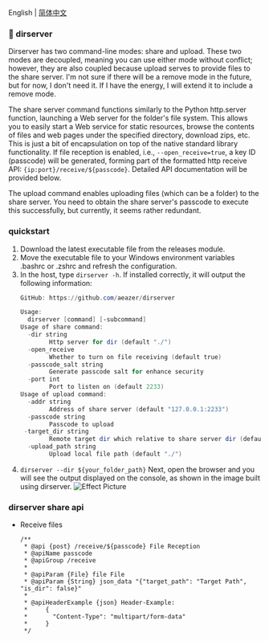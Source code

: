English | [简体中文](README.md)
### 🤷‍ dirserver

Dirserver has two command-line modes: share and upload. These two modes are decoupled, meaning you can use either mode without conflict; however, they are also coupled because upload serves to provide files to the share server. I'm not sure if there will be a remove mode in the future, but for now, I don't need it. If I have the energy, I will extend it to include a remove mode.

The share server command functions similarly to the Python http.server function, launching a Web server for the folder's file system. This allows you to easily start a Web service for static resources, browse the contents of files and web pages under the specified directory, download zips, etc. This is just a bit of encapsulation on top of the native standard library functionality. If file reception is enabled, i.e., `--open_receive=true`, a key ID (passcode) will be generated, forming part of the formatted http receive API: `{ip:port}/receive/${passcode}`. Detailed API documentation will be provided below.

The upload command enables uploading files (which can be a folder) to the share server. You need to obtain the share server's passcode to execute this successfully, but currently, it seems rather redundant.

### quickstart

1. Download the latest executable file from the releases module.
2. Move the executable file to your Windows environment variables .bashrc or .zshrc and refresh the configuration.
3. In the host, type `dirserver -h`. If installed correctly, it will output the following information:
   ```powershell
   GitHub: https://github.com/aeazer/dirserver
   
   Usage:
     dirserver [command] [-subcommand]
   Usage of share command:
     -dir string
           Http server for dir (default "./")
     -open_receive
           Whether to turn on file receiving (default true)
     -passcode_salt string
           Generate passcode salt for enhance security
     -port int
           Port to listen on (default 2233)
   Usage of upload command:
     -addr string
           Address of share server (default "127.0.0.1:2233")
     -passcode string
           Passcode to upload
    -target_dir string
           Remote target dir which relative to share server dir (default "./")
     -upload_path string
           Upload local file path (default "./")
   ```
4. `dirserver --dir ${your_folder_path}` Next, open the browser and you will see the output displayed on the console, as shown in the image built using dirserver.
![Effect Picture](http://www.areazer.top/static/dirserver/dirserver.png)

### dirserver share api
- Receive files
  ```apidoc
  /**
   * @api {post} /receive/${passcode} File Reception
   * @apiName passcode
   * @apiGroup /receive
   *
   * @apiParam {File} file File
   * @apiParam {String} json_data "{"target_path": "Target Path", "is_dir": false}"
   *
   * @apiHeaderExample {json} Header-Example:
   *     {
   *       "Content-Type": "multipart/form-data"
   *     }
   */
  ```